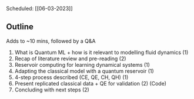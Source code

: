 Scheduled: [[06-03-2023]]

## Outline

Adds to ~10 mins, followed by a Q&A

1) What is Quantum ML + how is it relevant to modelling fluid dynamics (1)
2) Recap of literature review and pre-reading (2)
3) Reservoir computing for learning dynamical systems (1)
4) Adapting the classical model with a quantum reservoir (1)
5) 4-step process described (CE, QE, CH, QH) (1)
6) Present replicated classical data + QE for validation (2)
		(Code)
7) Concluding with next steps (2)
